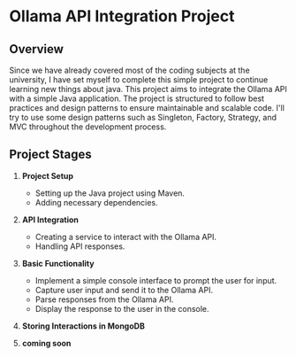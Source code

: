 # Ollama API Integration Project

## Overview

Since we have already covered most of the coding subjects at the university, I have set myself to complete this simple project to continue learning new things about java. 
This project aims to integrate the Ollama API with a simple Java application. 
The project is structured to follow best practices and design patterns to ensure maintainable and scalable code. 
I'll try to use some design patterns such as Singleton, Factory, Strategy, and MVC throughout the development process.

## Project Stages

1. **Project Setup**
    - Setting up the Java project using Maven.
    - Adding necessary dependencies.

2. **API Integration**
    - Creating a service to interact with the Ollama API.
    - Handling API responses.

3. **Basic Functionality**
   -  Implement a simple console interface to prompt the user for input.
   -  Capture user input and send it to the Ollama API.
   -  Parse responses from the Ollama API.
   -  Display the response to the user in the console.
4. **Storing Interactions in MongoDB**
5. **coming soon**

